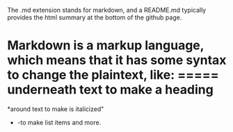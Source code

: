 The .md extension stands for markdown, and a README.md typically provides the html summary at the bottom of the github page.

Markdown is a markup language, which means that it has some syntax to change the plaintext, like:
===== underneath text to make a heading
=======================================
*around text to make is italicized"
- -to make list items
and more.

